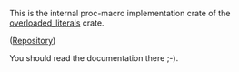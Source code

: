 This is the internal proc-macro implementation crate of the [overloaded_literals](https://crates.io/crates/overloaded_literals) crate.

([Repository](https://github.com/Qqwy/rust-overloaded_literals))

You should read the documentation there ;-).
